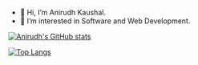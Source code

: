 - 👋 Hi, I’m Anirudh Kaushal.
- 👀 I’m interested in Software and Web Development.

[![Anirudh's GitHub stats](https://github-readme-stats.vercel.app/api?username=anirudhkaushal&theme=slateorange&show_icons=true)](https://github.com/anuraghazra/github-readme-stats)

[![Top Langs](https://github-readme-stats.vercel.app/api/top-langs/?username=anirudhkaushal&layout=compact&theme=slateorange)](https://github.com/anuraghazra/github-readme-stats)




<!---
anirudhkaushal/anirudhkaushal is a ✨ special ✨ repository because its `README.md` (this file) appears on your GitHub profile.
You can click the Preview link to take a look at your changes.
--->
